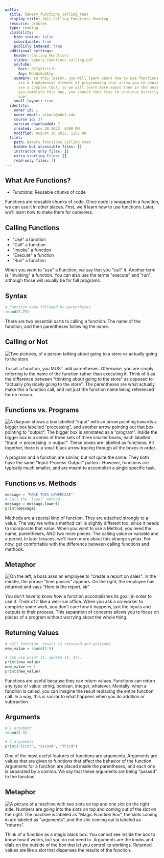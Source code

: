 ```yaml
---
waltz:
  title: bakery_functions_calling_read
  display title: 2A1) Calling Functions Reading
  resource: problem
  type: reading
  visibility:
    hide status: false
    subordinate: true
    publicly indexed: true
  additional settings:
    header: Calling Functions
    slides: bakery_functions_calling.pdf
    youtube:
      Bart: 82IqXIziLfU
      Amy: RdaGz6sSktw
    summary: In this lesson, you will learn about how to use functions. Functions
      are a fundamental element of programming that allow you to reuse code. Functions
      are a complex tool, so we will learn more about them in the next lesson. When
      you complete this one, you should feel free to continue directly onto the next
      one!
    small_layout: true
  identity:
    owner id: 1
    owner email: acbart@udel.edu
    course id: 37
    version downloaded: 7
    created: June 28 2022, 0300 PM
    modified: August 26 2022, 1252 AM
  files:
    path: bakery_functions_calling_read
    hidden but accessible files: []
    instructor only files: []
    extra starting files: []
    read-only files: []
---
```

## What Are Functions?

* Functions: Reusable chunks of code

Functions are reusable chunks of code.
Once code is wrapped in a function, we can use it in other places.
First, we'll learn how to use functions.
Later, we'll learn how to make them for ourselves.

## Calling Functions

* "Use" a function
* "Call" a function
* "Invoke" a function
* "Execute" a function
* "Run" a function

When you want to "use" a Function, we say that you "call" it.
Another term is "invoking" a function.
You can also use the terms "execute" and "run", although those will usually be for full programs.

## Syntax

```python
# Function name followed by parentheses
round(3.75)
```

There are two essential parts to calling a function:
The name of the function, and then parentheses following the name.

## Calling or Not

![Two pictures, of a person talking about going to a store vs actually going to the store](functions_calling_parentheses.png)

To call a function, you MUST add parentheses.
Otherwise, you are simply referring to the name of the function rather than executing it.
Think of it as the difference between "thinking about going to the store" as opposed to "actually physically going to the store".
The parentheses are what actually make this a function call, and not just the function name being referenced for no reason.

## Functions vs. Programs

![A diagram shows a box labelled "input" with an arrow pointing towards a bigger box labelled "processing", and another arrow pointing out that box pointing to "output". The bigger box is annotated as a "program". Inside the bigger box is a series of three sets of three smaller boxes, each labelled "input -> processing -> output". These boxes are labelled as functions. All together, there is a small black arrow tracing through all the boxes in order.](functions_calling_input_processing_output.png)

A program and a function are similar, but not quite the same.
They both have the same "Input-Process-Output" pattern.
However, functions are typically much smaller, and are meant to accomplish a single specific task.

## Functions vs. Methods

```python method-example
message = "MAKE THIS LOWERCASE"
# Call the `lower` method
message = message.lower()
print(message)
```

Methods are a special kind of function.
They are attached strongly to a value.
The way we write a method call is slightly different too, since it needs to incorporate that value.
When you want to use a Method, you need the name, parentheses, AND two more pieces:
The calling value or variable and a period.
In later lessons, we'll learn more about this strange syntax.
For now, get comfortable with the difference between calling functions and methods.

## Metaphor

![On the left, a boss asks an employee to "create a report on sales". In the middle, the phrase "time passes" appears.  On the right, the employee has returned and says "Here is the report, sir"](functions_calling_magic_report.png)

You don't have to know *how* a function accomplishes its goal, in order to use it.
Think of it like a well-run office.
When you ask a co-worker to complete some work, you don't care how it happens, just the inputs and outputs to their process.
This separation of concerns allows you to focus on pieces of a program without worrying about the whole thing.


## Returning Values

```python returned-values
# call function, result is returned and assigned
new_value = round(3.9)

# Can use print it, update it, etc.
print(new_value)
new_value += 1
print(new_value)
```

Functions are useful because they can return values.
Functions can return any type of value: string, boolean, integer, whatever.
Mentally, when a function is called, you can imagine the result replacing the entire function call.
In a way, this is similar to what happens when you do addition or subtraction.

## Arguments

```python arguments-example
# 1 argument
round(4.3)

# 3 arguments
print("First", "Second", "Third")
```

One of the most useful features of functions are arguments.
Arguments are values that are given to functions that affect the behavior of the function.
Arguments for a function are placed inside the parentheses, and each one is separated by a comma.
We say that these arguments are being "passed" to the function.

## Metaphor

![A picture of a machine with two slots on top and one slot on the right side. Numbers are going into the slots on top and coming out of the slot on the right. The machine is labeled as "Magic Function Box", the slots coming in are labeled as "arguments", and the slot coming out is labeled as "returns".](functions_calling_magic_box.png)

Think of a function as a magic black box.
You cannot see inside the box to know how it works, but you do not need to.
Arguments are the knobs and dials on the outside of the box that let you control its workings.
Returned values are like a slot that dispenses the results of the function.